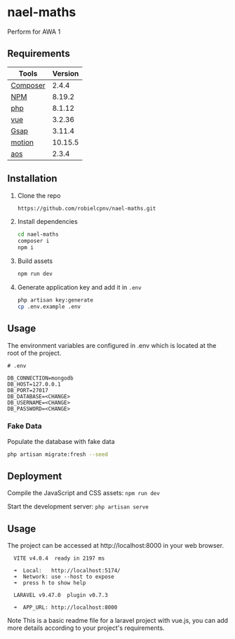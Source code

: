 # nael-maths

Perform for AWA 1


## Requirements

| Tools                                         | Version |
| --------------------------------------------- | ------- |
| [Composer](https://getcomposer.org/download/) | 2.4.4   |
| [NPM](https://www.npmjs.com/)                 | 8.19.2    |
| [php](https://www.php.net/)  | 8.1.12   |
| [vue](https://v2.vuejs.org/v2/guide/)  | 3.2.36   |
| [Gsap](https://greensock.com/docs/v3/Installation) | 3.11.4   |
| [motion](https://motion.dev/vue/quick-start)  | 10.15.5   |
| [aos](https://michalsnik.github.io/aos/)  | 2.3.4  |





## Installation

1. Clone the repo

    ```bash
    https://github.com/robielcpnv/nael-maths.git
    ```

2. Install dependencies

    ```bash
    cd nael-maths
    composer i
    npm i
    ```

3. Build assets

    ```bash
    npm run dev
    ```

4. Generate application key and add it in `.env`
    ```bash
    php artisan key:generate
    cp .env.example .env
    ```

## Usage

The environment variables are configured in .env which is located at the root of the project.


```
# .env

DB_CONNECTION=mongodb
DB_HOST=127.0.0.1
DB_PORT=27017
DB_DATABASE=<CHANGE>
DB_USERNAME=<CHANGE>
DB_PASSWORD=<CHANGE>
```


### Fake Data

Populate the database with fake data

```sh
php artisan migrate:fresh --seed
```


## Deployment

Compile the JavaScript and CSS assets: ```npm run dev```

Start the development server: ```php artisan serve```

## Usage

The project can be accessed at http://localhost:8000 in your web browser.

```
  VITE v4.0.4  ready in 2197 ms

  ➜  Local:   http://localhost:5174/
  ➜  Network: use --host to expose
  ➜  press h to show help

  LARAVEL v9.47.0  plugin v0.7.3

  ➜  APP_URL: http://localhost:8000
  ```

Note
This is a basic readme file for a laravel project with vue.js, you can add more details according to your project's requirements.